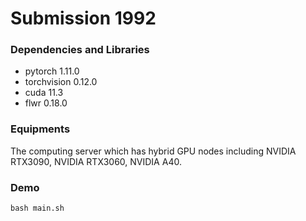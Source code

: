 # Submission 1992

### Dependencies and Libraries
- pytorch 1.11.0
- torchvision 0.12.0
- cuda 11.3
- flwr 0.18.0

### Equipments
The computing server which has hybrid GPU nodes including NVIDIA RTX3090, NVIDIA RTX3060, NVIDIA A40.

### Demo
```
bash main.sh
```
